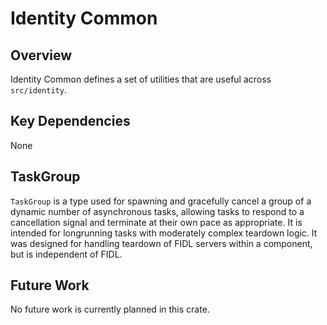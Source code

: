 # Identity Common

## Overview

Identity Common defines a set of utilities that are useful across `src/identity`.


## Key Dependencies

None


## TaskGroup

`TaskGroup` is a type used for spawning and gracefully cancel a group of a dynamic number of
asynchronous tasks, allowing tasks to respond to a cancellation signal and
terminate at their own pace as appropriate. It is intended for longrunning tasks with moderately
complex teardown logic. It was designed for handling teardown of FIDL servers within a component,
but is independent of FIDL.


## Future Work

No future work is currently planned in this crate.

